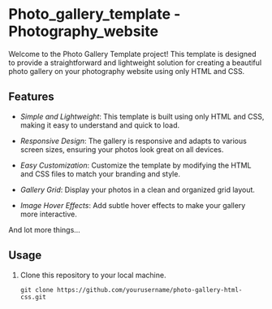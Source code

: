 # Photo_gallery_template - Photography_website

Welcome to the Photo Gallery Template project! This template is designed to provide a straightforward and lightweight solution for creating a beautiful photo gallery on your photography website using only HTML and CSS.

## Features

- *Simple and Lightweight*: This template is built using only HTML and CSS, making it easy to understand and quick to load.

- *Responsive Design*: The gallery is responsive and adapts to various screen sizes, ensuring your photos look great on all devices.

- *Easy Customization*: Customize the template by modifying the HTML and CSS files to match your branding and style.

- *Gallery Grid*: Display your photos in a clean and organized grid layout.

- *Image Hover Effects*: Add subtle hover effects to make your gallery more interactive.

And lot more things...

## Usage

1. Clone this repository to your local machine.

   ```shell
   git clone https://github.com/yourusername/photo-gallery-html-css.git
